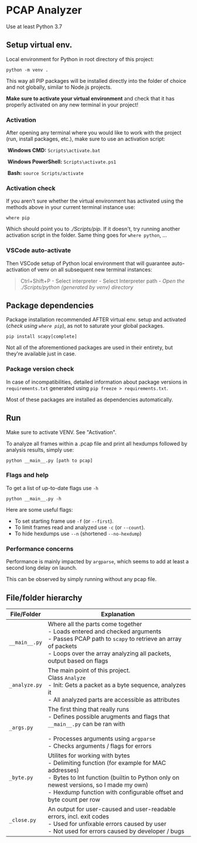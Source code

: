 # PCAP Analyzer

Use at least Python 3.7

## Setup virtual env.

Local environment for Python in root directory of this project:

```
python -m venv .
```

This way all PIP packages will be installed directly into the folder of choice and not globally, similar to Node.js projects.

**Make sure to activate your virtual environment** and check that it has properly activated on any new terminal in your project!

### Activation

After opening any terminal where you would like to work with the project (run, install packages, etc.), make sure to use an activation script:

​	**Windows CMD:** `Scripts\activate.bat`

​	**Windows PowerShell:** `Scripts\activate.ps1`

​	**Bash:** `source Scripts/activate`

### Activation check

If you aren't sure whether the virtual environment has activated using the methods above in your current terminal instance use:

```
where pip
```

Which should point you to *./Scripts/pip*. If it doesn't, try running another activation script in the folder. Same thing goes for `where python`, ...

### VSCode auto-activate

Then VSCode setup of Python local environment that will guarantee auto-activation of venv on all subsequent new terminal instances:

> Ctrl+Shift+P - Select interpreter - Select Interpreter path - *Open the ./Scripts/python (generated by venv) directory*

## Package dependencies

Package installation recommended AFTER virtual env. setup and activated (*check using `where pip`*), as not to saturate your global packages.

```
pip install scapy[complete]
```

Not all of the aforementioned packages are used in their entirety, but they're available just in case.

### Package version check

In case of incompatibilities, detailed information about package versions in `requirements.txt` generated using `pip freeze > requirements.txt`. 

Most of these packages are installed as dependencies automatically.

## Run

Make sure to activate VENV. See "Activation".

To analyze all frames within a .pcap file and print all hexdumps followed by analysis results, simply use:
```
python __main__.py [path to pcap]
```

### Flags and help

To get a list of up-to-date flags use `-h`

```
python __main__.py -h
```
Here are some useful flags:

- To set starting frame use `-f` (or `--first`).
- To limit frames read and analyzed use `-c` (or `--count`).
- To hide hexdumps use `--n` (shortened `--no-hexdump`)

### Performance concerns

Performance is mainly impacted by `argparse`, which seems to add at least a second long delay on launch.

This can be observed by simply running without any pcap file.

## File/folder hierarchy

| File/Folder   | Explanation                                                  |
| ------------- | ------------------------------------------------------------ |
| `__main__.py` | Where all the parts come together<br />- Loads entered and checked arguments<br />- Passes PCAP path to `scapy` to retrieve an array of packets<br />- Loops over the array analyzing all packets, output based on flags |
| `_analyze.py` | The main point of this project.<br />Class `Analyze`<br />- Init: Gets a packet as a byte sequence, analyzes it<br />- All analyzed parts are accessible as attributes |
| `_args.py`    | The first thing that really runs<br />- Defines possible arugments and flags that `__main__.py` can be ran with<br /><br />- Processes arguments using `argparse`<br />- Checks arguments / flags for errors |
| `_byte.py`    | Utilites for working with bytes<br />- Delimiting function (for example for MAC addresses)<br />- Bytes to Int function (builtin to Python only on newest versions, so I made my own)<br />- Hexdump function with configurable offset and byte count per row |
| `_close.py`   | An output for user-caused and user-readable errors, incl. exit codes<br />- Used for unfixable errors caused by user<br />- Not used for errors caused by developer / bugs |

